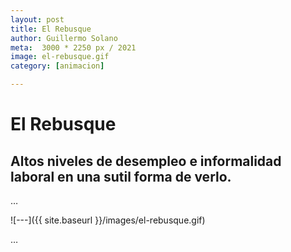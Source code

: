 ```yaml
---
layout: post
title: El Rebusque
author: Guillermo Solano
meta:  3000 * 2250 px / 2021
image: el-rebusque.gif
category: [animacion]

---
```


El Rebusque
===============

## Altos niveles de desempleo e informalidad laboral en una sutil forma de verlo.
…

![---]({{ site.baseurl }}/images/el-rebusque.gif)

…
